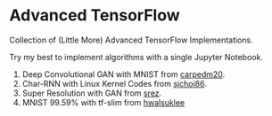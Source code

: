 # Advanced TensorFlow
Collection of (Little More) Advanced TensorFlow Implementations.

Try my best to implement algorithms with a single Jupyter Notebook.

1. Deep Convolutional GAN with MNIST from [carpedm20](https://github.com/carpedm20/DCGAN-tensorflow).
2. Char-RNN with Linux Kernel Codes from [sjchoi86](https://github.com/sjchoi86/Tensorflow-101).
3. Super Resolution with GAN from [srez](https://github.com/david-gpu/srez).
4. MNIST 99.59% with tf-slim from [hwalsuklee](https://github.com/hwalsuklee/tensorflow-mnist-cnn)
